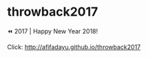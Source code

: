 # throwback2017
:rewind: 2017 | Happy New Year 2018!

Click: http://afifadayu.github.io/throwback2017